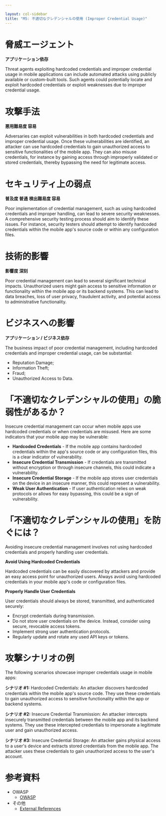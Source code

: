 ```yaml
---

layout: col-sidebar
title: "M5: 不適切なクレデンシャルの使用 (Improper Credential Usage)"
---
```


# 脅威エージェント

**アプリケーション依存**

Threat agents exploiting hardcoded credentials and improper credential usage in mobile applications can include automated attacks using publicly available or custom-built tools. Such agents could potentially locate and exploit hardcoded credentials or exploit weaknesses due to improper credential usage.

# 攻撃手法

**悪用難易度 容易**

Adversaries can exploit vulnerabilities in both hardcoded credentials and improper credential usage. Once these vulnerabilities are identified, an attacker can use hardcoded credentials to gain unauthorized access to sensitive functionalities of the mobile app. They can also misuse credentials, for instance by gaining access through improperly validated or stored credentials, thereby bypassing the need for legitimate access.

# セキュリティ上の弱点

**普及度 普通**
**検出難易度 容易**

Poor implementation of credential management, such as using hardcoded credentials and improper handling, can lead to severe security weaknesses. A comprehensive security testing process should aim to identify these issues. For instance, security testers should attempt to identify hardcoded credentials within the mobile app's source code or within any configuration files.

# 技術的影響

**影響度 深刻**

Poor credential management can lead to several significant technical impacts. Unauthorized users might gain access to sensitive information or functionality within the mobile app or its backend systems. This can lead to data breaches, loss of user privacy, fraudulent activity, and potential access to administrative functionality.

# ビジネスへの影響

**アプリケーション / ビジネス依存**

The business impact of poor credential management, including hardcoded credentials and improper credential usage, can be substantial:

- Reputation Damage;
- Information Theft;
- Fraud;
- Unauthorized Access to Data.

# 「不適切なクレデンシャルの使用」の脆弱性があるか？

Insecure credential management can occur when mobile apps use hardcoded credentials or when credentials are misused. Here are some indicators that your mobile app may be vulnerable:

* __Hardcoded Credentials__ - If the mobile app contains hardcoded credentials within the app's source code or any configuration files, this is a clear indicator of vulnerability.
* __Insecure Credential Transmission__ - If credentials are transmitted without encryption or through insecure channels, this could indicate a vulnerability.
* __Insecure Credential Storage__ - If the mobile app stores user credentials on the device in an insecure manner, this could represent a vulnerability.
* __Weak User Authentication__ - If user authentication relies on weak protocols or allows for easy bypassing, this could be a sign of vulnerability.

# 「不適切なクレデンシャルの使用」を防ぐには？

Avoiding insecure credential management involves not using hardcoded credentials and properly handling user credentials.

__Avoid Using Hardcoded Credentials__

Hardcoded credentials can be easily discovered by attackers and provide an easy access point for unauthorized users. Always avoid using hardcoded credentials in your mobile app's code or configuration files.

__Properly Handle User Credentials__

User credentials should always be stored, transmitted, and authenticated securely:

* Encrypt credentials during transmission.
* Do not store user credentials on the device. Instead, consider using secure, revocable access tokens.
* Implement strong user authentication protocols.
* Regularly update and rotate any used API keys or tokens.

# 攻撃シナリオの例

The following scenarios showcase improper credentials usage in mobile apps:

**シナリオ #1:** Hardcoded Credentials: An attacker discovers hardcoded credentials within the mobile app's source code. They use these credentials to gain unauthorized access to sensitive functionality within the app or backend systems.

**シナリオ #2:** Insecure Credential Transmission: An attacker intercepts insecurely transmitted credentials between the mobile app and its backend systems. They use these intercepted credentials to impersonate a legitimate user and gain unauthorized access.

**シナリオ #3:** Insecure Credential Storage: An attacker gains physical access to a user's device and extracts stored credentials from the mobile app. The attacker uses these credentials to gain unauthorized access to the user's account.

# 参考資料

- OWASP
    - [OWASP](https://www.owasp.org/index.php/OWASP_Top_Ten)
- その他
    - [External References](http://cwe.mitre.org/)

